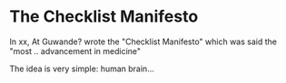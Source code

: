 # The Checklist Manifesto

In xx, At Guwande? wrote the "Checklist Manifesto" which was said the "most .. advancement in medicine" 

The idea is very simple: human brain...

